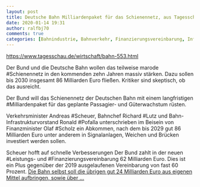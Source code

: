 ```yaml
---
layout: post
title: Deutsche Bahn Milliardenpaket für das Schienennetz, aus Tagesschau
date: 2020-01-14 19:31
author: ralfbj70
comments: true
categories: [Bahnindustrie, Bahnverkehr, Finanzierungsvereinbarung, Infrastruktur, Leistungs, Lutz, Milliardenpaket, Pofalla, Scheuer, Schienennetz, Scholz]
---
```

https://www.tagesschau.de/wirtschaft/bahn-553.html

Der Bund und die Deutsche Bahn wollen das teilweise marode #Schienennetz in den kommenden zehn Jahren massiv stärken. Dazu sollen bis 2030 insgesamt 86 Milliarden Euro fließen. Kritiker sind skeptisch, ob das ausreicht.

Der Bund will das Schienennetz der Deutschen Bahn mit einem langfristigen #Milliardenpaket für das geplante Passagier- und Güterwachstum rüsten.

Verkehrsminister Andreas #Scheuer, Bahnchef Richard #Lutz und Bahn-Infrastrukturvorstand Ronald #Pofalla unterschrieben im Beisein von Finanzminister Olaf #Scholz ein Abkommen, nach dem bis 2029 gut 86 Milliarden Euro unter anderem in Signalanlagen, Weichen und Brücken investiert werden sollen.

Scheuer hofft auf schnelle Verbesserungen
Der Bund zahlt in der neuen #Leistungs- und #Finanzierungsvereinbarung 62 Milliarden Euro. Dies ist ein Plus gegenüber der 2019 ausgelaufenen Vereinbarung von fast 60 Prozent. <a href="https://www.tagesschau.de/wirtschaft/bahn-553.html">Die Bahn selbst soll die übrigen gut 24 Milliarden Euro aus eigenen Mittel aufbringen, sowie über ...</a>
